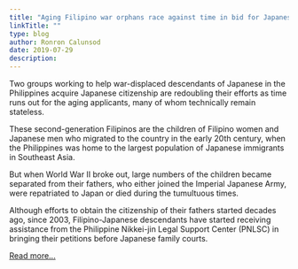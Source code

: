 ```yaml
---
title: "Aging Filipino war orphans race against time in bid for Japanese citizenship"
linkTitle: ""
type: blog
author: Ronron Calunsod
date: 2019-07-29
description: 
---
```

Two groups working to help war-displaced descendants of Japanese in the Philippines acquire Japanese citizenship are redoubling their efforts as time runs out for the aging applicants, many of whom technically remain stateless.

These second-generation Filipinos are the children of Filipino women and Japanese men who migrated to the country in the early 20th century, when the Philippines was home to the largest population of Japanese immigrants in Southeast Asia.

But when World War II broke out, large numbers of the children became separated from their fathers, who either joined the Imperial Japanese Army, were repatriated to Japan or died during the tumultuous times.

Although efforts to obtain the citizenship of their fathers started decades ago, since 2003, Filipino-Japanese descendants have started receiving assistance from the Philippine Nikkei-jin Legal Support Center (PNLSC) in bringing their petitions before Japanese family courts.

[Read more...](https://www.japantimes.co.jp/news/2019/07/29/national/aging-filipino-war-orphans-race-time-bid-japanese-citizenship/)

